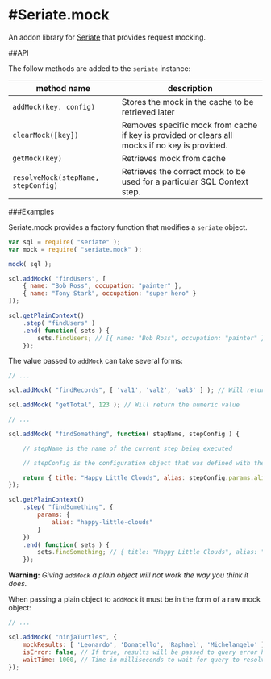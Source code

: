 #Seriate.mock
=========

An addon library for [Seriate](https://github.com/LeanKit-Labs/seriate) that provides request mocking.

##API

The follow methods are added to the `seriate` instance:

|method name         | description              |
|--------------------|--------------------------|
|`addMock(key, config)` | Stores the mock in the cache to be retrieved later
|`clearMock([key])` | Removes specific mock from cache if key is provided or clears all mocks if no key is provided.
|`getMock(key)` | Retrieves mock from cache
|`resolveMock(stepName, stepConfig)` | Retrieves the correct mock to be used for a particular SQL Context step.


###Examples

Seriate.mock provides a factory function that modifies a `seriate` object.

```javascript
var sql = require( "seriate" );
var mock = require( "seriate.mock" );

mock( sql );

sql.addMock( "findUsers", [
	{ name: "Bob Ross", occupation: "painter" },
	{ name: "Tony Stark", occupation: "super hero" }
]);

sql.getPlainContext()
	.step( "findUsers" )
	.end( function( sets ) {
		sets.findUsers; // [{ name: "Bob Ross", occupation: "painter" },{ name: "Tony Stark", occupation: "super hero" }]
	});

```

The value passed to `addMock` can take several forms:

```javascript
// ...

sql.addMock( "findRecords", [ 'val1', 'val2', 'val3' ] ); // Will return the array

sql.addMock( "getTotal", 123 ); // Will return the numeric value

// ...

sql.addMock( "findSomething", function( stepName, stepConfig ) {

	// stepName is the name of the current step being executed

	// stepConfig is the configuration object that was defined with the step

	return { title: "Happy Little Clouds", alias: stepConfig.params.alias };
});

sql.getPlainContext()
	.step( "findSomething", {
		params: {
			alias: "happy-little-clouds"
		}
	})
	.end( function( sets ) {
		sets.findSomething; // { title: "Happy Little Clouds", alias: "happy-little-clouds" }
	});

```

**Warning:** *Giving `addMock` a plain object will not work the way you think it does.*

When passing a plain object to `addMock` it must be in the form of a raw mock object:

```javascript
// ...

sql.addMock( "ninjaTurtles", {
	mockResults: [ 'Leonardo', 'Donatello', 'Raphael', 'Michelangelo' ], // This can be any data type including a function
	isError: false, // If true, results will be passed to query error handler
	waitTime: 1000, // Time in milliseconds to wait for query to resolve
});
```
